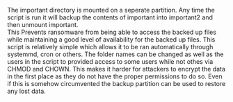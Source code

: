 The important directory is mounted on a seperate partition. Any time the script is run it will backup the contents of important into important2 and then unmount important.  
This Prevents ransomware from being able to access the backed up files while maintaining a good level of availability for the backed up files. This script is relatively simple
which allows it to be ran automatically through systemmd, cron or others. The folder names can be changed as well as the users in the script to provided access to some users while not othes via CHMOD and CHOWN. This makes it harder for attackers to encrypt the data in the first place as they do not have the proper permissions to do so. Even if this is somehow circumvented the backup partition can be used to restore any lost data. 
